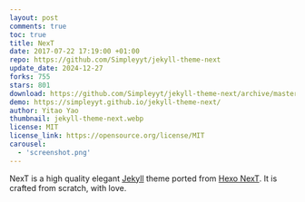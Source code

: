 ```yaml
---
layout: post
comments: true
toc: true
title: NexT
date: 2017-07-22 17:19:00 +01:00
repo: https://github.com/Simpleyyt/jekyll-theme-next
update_date: 2024-12-27
forks: 755
stars: 801
download: https://github.com/Simpleyyt/jekyll-theme-next/archive/master.zip
demo: https://simpleyyt.github.io/jekyll-theme-next/
author: Yitao Yao
thumbnail: jekyll-theme-next.webp
license: MIT
license_link: https://opensource.org/license/MIT
carousel: 
  - 'screenshot.png'
---
```


NexT is a high quality elegant [Jekyll](https://jekyllrb.com) theme ported from [Hexo NexT](https://github.com/iissnan/hexo-theme-next).
It is crafted from scratch, with love.
